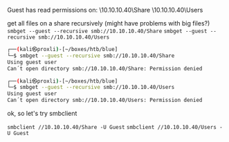 
Guest has read permissions on:
\10.10.10.40\Share
\10.10.10.40\Users

get all files on a share recursively (might have problems with big files?)
`smbget --guest --recursive smb://10.10.10.40/Share`
`smbget --guest --recursive smb://10.10.10.40/Users`

```sh
┌──(kali㉿proxli)-[~/boxes/htb/blue]
└─$ smbget --guest --recursive smb://10.10.10.40/Share
Using guest user
Can´t open directory smb://10.10.10.40/Share: Permission denied

┌──(kali㉿proxli)-[~/boxes/htb/blue]
└─$ smbget --guest --recursive smb://10.10.10.40/Users
Using guest user
Can´t open directory smb://10.10.10.40/Users: Permission denied
```

ok, so let's try smbclient

`smbclient //10.10.10.40/Share -U Guest`
`smbclient //10.10.10.40/Users -U Guest`

